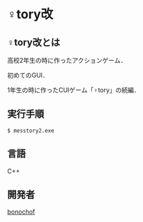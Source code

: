 # ♀tory改

## ♀tory改とは
高校2年生の時に作ったアクションゲーム．

初めてのGUI．

1年生の時に作ったCUIゲーム「♀tory」の続編．

## 実行手順
```
$ messtory2.exe
```

## 言語
C++

## 開発者
[bonochof](https://github/bonochof)
